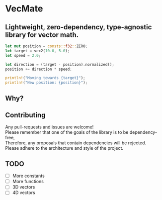# VecMate
## Lightweight, zero-dependency, type-agnostic library for vector math.   
```rust
let mut position = consts::f32::ZERO;
let target = vec2(10.0, 5.0);
let speed = 2.0;

let direction = (target - position).normalized();
position += direction * speed;

println!("Moving towards {target}");
println!("New position: {position}");
```

## Why?


## Contributing
Any pull-requests and issues are welcome!   
Please remember that one of the goals of the library is to be dependency-free,   
Therefore, any proposals that contain dependencies will be rejected.   
Please adhere to the architecture and style of the project.

## TODO
- [ ] More constants
- [ ] More functions
- [ ] 3D vectors
- [ ] 4D vectors

